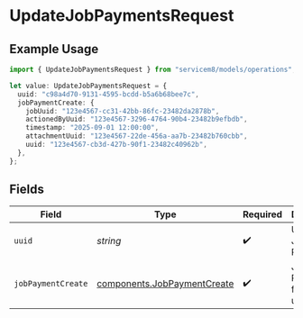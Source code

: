 # UpdateJobPaymentsRequest

## Example Usage

```typescript
import { UpdateJobPaymentsRequest } from "servicem8/models/operations";

let value: UpdateJobPaymentsRequest = {
  uuid: "c98a4d70-9131-4595-bcdd-b5a6b68bee7c",
  jobPaymentCreate: {
    jobUuid: "123e4567-cc31-42bb-86fc-23482da2878b",
    actionedByUuid: "123e4567-3296-4764-90b4-23482b9efbdb",
    timestamp: "2025-09-01 12:00:00",
    attachmentUuid: "123e4567-22de-456a-aa7b-23482b760cbb",
    uuid: "123e4567-cb3d-427b-90f1-23482c40962b",
  },
};
```

## Fields

| Field                                                                      | Type                                                                       | Required                                                                   | Description                                                                |
| -------------------------------------------------------------------------- | -------------------------------------------------------------------------- | -------------------------------------------------------------------------- | -------------------------------------------------------------------------- |
| `uuid`                                                                     | *string*                                                                   | :heavy_check_mark:                                                         | UUID of the Job Payment                                                    |
| `jobPaymentCreate`                                                         | [components.JobPaymentCreate](../../models/components/jobpaymentcreate.md) | :heavy_check_mark:                                                         | Job Payment fields to update                                               |